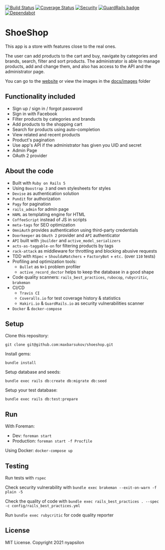 [![Build Status](https://travis-ci.com/maxbarsukov/shoeshop.svg?branch=master)](https://travis-ci.com/maxbarsukov/shoeshop)
[![Coverage Status](https://coveralls.io/repos/github/maxbarsukov/shoeshop/badge.svg?branch=master)](https://coveralls.io/github/maxbarsukov/shoeshop?branch=master)
[![Security](https://hakiri.io/github/maxbarsukov/shoeshop/master.svg)](https://hakiri.io/github/maxbarsukov/shoeshop/master)
[![GuardRails badge](https://api.guardrails.io/v2/badges/maxbarsukov/shoeshop.svg?token=3d5892fecca01ce92b8bbc383010c005ccba7ec101cd480c093c8bcfb9b131cf&provider=github)](https://dashboard.guardrails.io/gh/maxbarsukov/82085)
[![Dependabot](https://img.shields.io/badge/dependabot-enabled-success.svg)](https://dependabot.com)

# ShoeShop

This app is a store with features close to the real ones.

The user can add products to the cart and buy, navigate by categories and brands, search, filter and sort products.
The administrator is able to manage products, add and change them, and also has access to the API and the administrator page.

You can go to the [website](https://shoeeshop.herokuapp.com/) or view the images in the [docs/images](https://github.com/maxbarsukov/shoeshop/tree/master/docs/images) folder

## Functionality included

- Sign up / sign in / forgot password
- Sign in with Facebook
- Filter products by categories and brands
- Add products to the shopping cart
- Search for products using auto-completion
- View related and recent products
- Product's pagination
- Use app's API if the administrator has given you UID and secret
- Admin Page
- OAuth 2 provider

## About the code

- Built with `Ruby on Rails 5`
- Using `Boostrap 3` and own stylesheets for styles
- `Devise` as authentication solution
- `Pundit` for authorization
- `Pagy` for pagination
- `rails_admin` for admin page
- `HAML` as templating engine for HTML
- `CoffeeScript` instead of JS in scripts
- `meta-tags` for SEO optimization
- `OmniAuth` provides authentication using third-party credentials
- `Doorkeeper` as `OAuth 2` provider and `API` authenticator
- `API` built with `jbuilder` and `active_model_serializers`
- `acts-as-taggable-on` for filtering products by tags
- `rack-attack` as middleware for throttling and blocking abusive requests
- TDD with `RSpec` + `ShouldaMatchers` + `FactoryBot` + `etc.` (over `110` tests)
- Profiling and optimization tools:
  - `Bullet` as `N+1` problem profiler
  - `active_record_doctor` helps to keep the database in a good shape
- Code quality scanners: `rails_best_practices`, `rubocop`, `rubycritic`, `brakeman`
- CI/CD
  - `Travis CI`
  - `Coveralls.io` for test coverage history & statistics
  - `Hakiri.io` & `GuardRails.io` as security vulnerabilities scanner
- `Docker` & `docker-compose`

## Setup

Clone this repository:

`git clone git@github.com:maxbarsukov/shoeshop.git`

Install gems:

`bundle install`

Setup database and seeds:

`bundle exec rails db:create db:migrate db:seed`

Setup your test database:

`bundle exec rails db:test:prepare`

## Run

With Foreman:
- Dev:
    `foreman start`
- Production:
    `foreman start -f Procfile`

Using Docker: `docker-compose up`

## Testing

Run tests with `rspec`

Check security vulnerability with `bundle exec brakeman --exit-on-warn -f plain -5`

Check the quality of code with `bundle exec rails_best_practices . --spec -c config/rails_best_practices.yml`

Run `bundle exec rubycritic` for code quality reporter

## License

MIT License. Copyright 2021 nyapsilon
